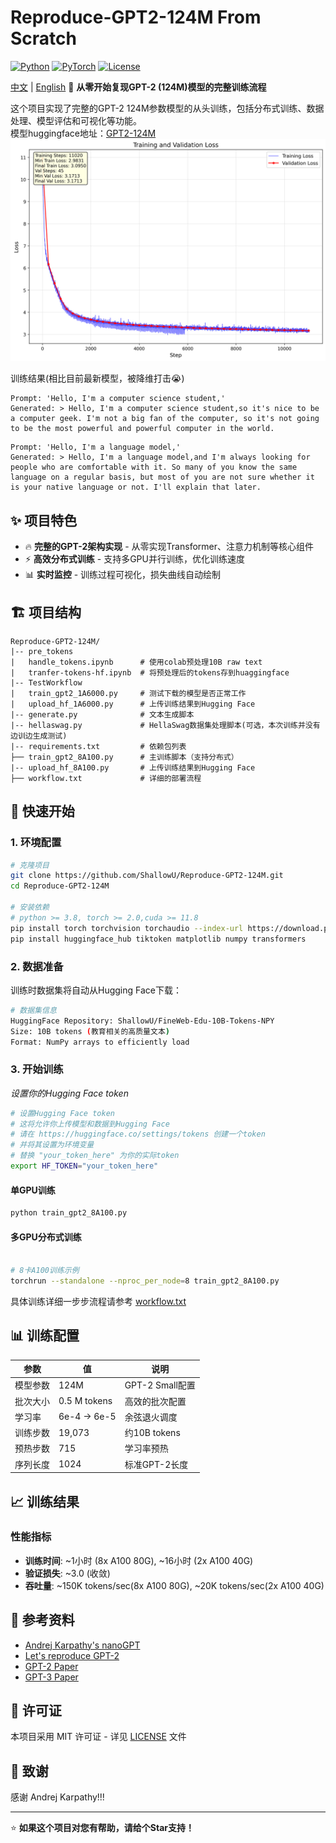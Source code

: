 # Reproduce-GPT2-124M From Scratch

[![Python](https://img.shields.io/badge/Python-3.8+-blue.svg)](https://python.org)
[![PyTorch](https://img.shields.io/badge/PyTorch-2.0+-red.svg)](https://pytorch.org)
[![License](https://img.shields.io/badge/License-MIT-green.svg)](LICENSE)

[中文](README.md) | [English](README_en.md)
🚀 **从零开始复现GPT-2 (124M)模型的完整训练流程**

这个项目实现了完整的GPT-2 124M参数模型的从头训练，包括分布式训练、数据处理、模型评估和可视化等功能。<br>
模型huggingface地址：[GPT2-124M](https://huggingface.co/ShallowU/GPT2-124M)
![loss](./loss.png)

训练结果(相比目前最新模型，被降维打击😭)
```
Prompt: 'Hello, I'm a computer science student,'
Generated: > Hello, I'm a computer science student,so it's nice to be a computer geek. I'm not a big fan of the computer, so it's not going to be the most powerful and powerful computer in the world. 

```

```
Prompt: 'Hello, I'm a language model,'
Generated: > Hello, I'm a language model,and I'm always looking for people who are comfortable with it. So many of you know the same language on a regular basis, but most of you are not sure whether it is your native language or not. I'll explain that later.
```

## ✨ 项目特色

- 🔥 **完整的GPT-2架构实现** - 从零实现Transformer、注意力机制等核心组件
- ⚡ **高效分布式训练** - 支持多GPU并行训练，优化训练速度
- 📊 **实时监控** - 训练过程可视化，损失曲线自动绘制

## 🏗️ 项目结构

```
Reproduce-GPT2-124M/
|-- pre_tokens
|   handle_tokens.ipynb      # 使用colab预处理10B raw text
|   tranfer-tokens-hf.ipynb  # 将预处理后的tokens存到huaggingface
|-- TestWorkflow
|   train_gpt2_1A6000.py     # 测试下载的模型是否正常工作
|   upload_hf_1A6000.py      # 上传训练结果到Hugging Face
|-- generate.py              # 文本生成脚本
|-- hellaswag.py             # HellaSwag数据集处理脚本(可选，本次训练并没有边训边生成测试)
|-- requirements.txt         # 依赖包列表
├── train_gpt2_8A100.py      # 主训练脚本（支持分布式）
|-- upload_hf_8A100.py       # 上传训练结果到Hugging Face
├── workflow.txt             # 详细的部署流程

```

## 🚀 快速开始

### 1. 环境配置

```bash
# 克隆项目
git clone https://github.com/ShallowU/Reproduce-GPT2-124M.git
cd Reproduce-GPT2-124M

# 安装依赖
# python >= 3.8, torch >= 2.0,cuda >= 11.8
pip install torch torchvision torchaudio --index-url https://download.pytorch.org/whl/cu118
pip install huggingface_hub tiktoken matplotlib numpy transformers
```

### 2. 数据准备

训练时数据集将自动从Hugging Face下载：
```bash
# 数据集信息
HuggingFace Repository: ShallowU/FineWeb-Edu-10B-Tokens-NPY
Size: 10B tokens (教育相关的高质量文本)
Format: NumPy arrays to efficiently load
```

### 3. 开始训练

*设置你的Hugging Face token*
```bash
# 设置Hugging Face token
# 这将允许你上传模型和数据到Hugging Face
# 请在 https://huggingface.co/settings/tokens 创建一个token
# 并将其设置为环境变量
# 替换 "your_token_here" 为你的实际token
export HF_TOKEN="your_token_here" 
```
#### 单GPU训练
```bash
python train_gpt2_8A100.py
```

#### 多GPU分布式训练    
```bash

# 8卡A100训练示例
torchrun --standalone --nproc_per_node=8 train_gpt2_8A100.py
```
具体训练详细一步步流程请参考 [workflow.txt](workflow.txt)

## 📊 训练配置

| 参数 | 值 | 说明 |
|------|-----|------|
| 模型参数 | 124M | GPT-2 Small配置 |
| 批次大小 | 0.5 M tokens | 高效的批次配置 |
| 学习率 | 6e-4 → 6e-5 | 余弦退火调度 |
| 训练步数 | 19,073 | 约10B tokens |
| 预热步数 | 715 | 学习率预热 |
| 序列长度 | 1024 | 标准GPT-2长度 |

## 📈 训练结果

### 性能指标
- **训练时间**: ~1小时 (8x A100 80G), ~16小时 (2x A100 40G)
- **验证损失**: ~3.0 (收敛)
- **吞吐量**: ~150K tokens/sec(8x A100 80G), ~20K tokens/sec(2x A100 40G)



## 🤝 参考资料

- [Andrej Karpathy's nanoGPT](https://github.com/karpathy/nanoGPT)
- [Let's reproduce GPT-2](https://youtu.be/l8pRSuU81PU)
- [GPT-2 Paper](https://cdn.openai.com/better-language-models/language_models_are_unsupervised_multitask_learners.pdf)
- [GPT-3 Paper](https://arxiv.org/abs/2005.14165)

## 📄 许可证

本项目采用 MIT 许可证 - 详见 [LICENSE](LICENSE) 文件

## 🙏 致谢

感谢 Andrej Karpathy!!!

---

⭐ **如果这个项目对您有帮助，请给个Star支持！**